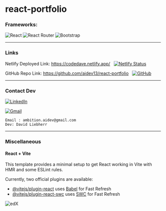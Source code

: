 # react-portfolio

### Frameworks: 
![React](https://img.shields.io/badge/react-%2320232a.svg?style=for-the-badge&logo=react&logoColor=%2361DAFB)
![React Router](https://img.shields.io/badge/React_Router-CA4245?style=for-the-badge&logo=react-router&logoColor=white)
![Bootstrap](https://img.shields.io/badge/bootstrap-%238511FA.svg?style=for-the-badge&logo=bootstrap&logoColor=white)

---

### Links

Netlify Deployed Link: https://codedave.netlify.app/ &nbsp; [![Netlify Status](https://api.netlify.com/api/v1/badges/6a31b6f1-56b1-40db-a009-741958be1b07/deploy-status)](https://app.netlify.com/sites/codedave/deploys)

GitHub Repo Link: https://github.com/aidev13/react-portfolio &nbsp; [![GitHub](https://img.shields.io/badge/GitHub-100000?style=for-the-badge&logo=github&logoColor=white)](https://github.com/aidev13/react-portfolio)  
 

---

### Contact Dev 

[![LinkedIn](https://img.shields.io/badge/linkedin-%230077B5.svg?style=for-the-badge&logo=linkedin&logoColor=white)](https://www.linkedin.com/in/david-liebherr-489a1951)

[![Gmail](https://img.shields.io/badge/Gmail-D14836?style=for-the-badge&logo=gmail&logoColor=white)](mailto:ambition.aidev@gmail.com)



    Email : ambition.aidev@gmail.com
    Dev: David Liebherr



---
### Miscellaneous

#### React + Vite

This template provides a minimal setup to get React working in Vite with HMR and some ESLint rules.

Currently, two official plugins are available:

- [@vitejs/plugin-react](https://github.com/vitejs/vite-plugin-react/blob/main/packages/plugin-react/README.md) uses [Babel](https://babeljs.io/) for Fast Refresh
- [@vitejs/plugin-react-swc](https://github.com/vitejs/vite-plugin-react-swc) uses [SWC](https://swc.rs/) for Fast Refresh

![edX](https://img.shields.io/badge/edX-%2302262B.svg?style=for-the-badge&logo=edX&logoColor=white)
